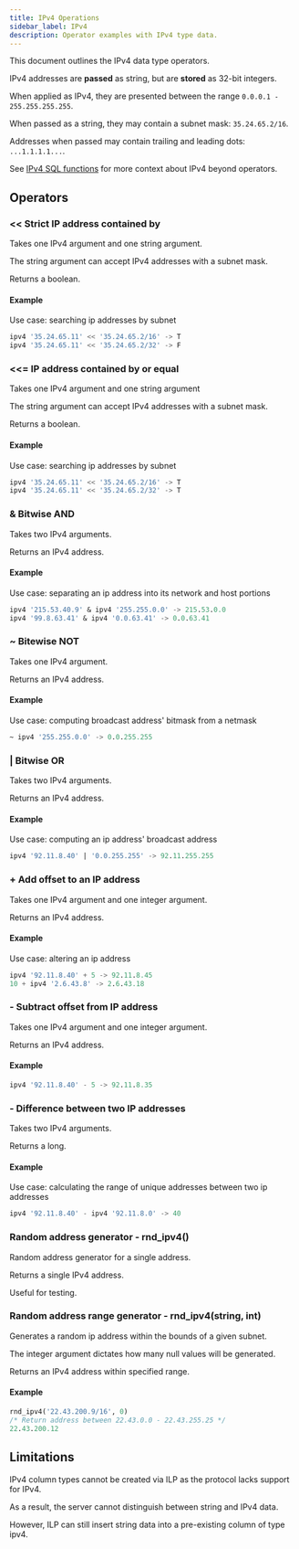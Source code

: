 ```yaml
---
title: IPv4 Operations
sidebar_label: IPv4
description: Operator examples with IPv4 type data.
---
```


This document outlines the IPv4 data type operators.

IPv4 addresses are **passed** as string, but are **stored** as 32-bit integers.

When applied as IPv4, they are presented between the range `0.0.0.1 - 255.255.255.255`.

When passed as a string, they may contain a subnet mask: `35.24.65.2/16`.

Addresses when passed may contain trailing and leading dots: `...1.1.1.1...`.

See [IPv4 SQL functions](/docs/reference/function/ipv4/) for more context about IPv4 beyond operators.

## Operators

### << Strict IP address contained by 

Takes one IPv4 argument and one string argument.

The string argument can accept IPv4 addresses with a subnet mask.

Returns a boolean.

#### Example

Use case: searching ip addresses by subnet

```sql
ipv4 '35.24.65.11' << '35.24.65.2/16' -> T
ipv4 '35.24.65.11' << '35.24.65.2/32' -> F
```

### <<=  IP address contained by or equal

Takes one IPv4 argument and one string argument

The string argument can accept IPv4 addresses with a subnet mask.

Returns a boolean.

#### Example

Use case: searching ip addresses by subnet

```sql
ipv4 '35.24.65.11' << '35.24.65.2/16' -> T
ipv4 '35.24.65.11' << '35.24.65.2/32' -> T
```

### & Bitwise AND

Takes two IPv4 arguments.


Returns an IPv4 address.

#### Example

Use case: separating an ip address into its network and host portions    

```sql
ipv4 '215.53.40.9' & ipv4 '255.255.0.0' -> 215.53.0.0
ipv4 '99.8.63.41' & ipv4 '0.0.63.41' -> 0.0.63.41
```
### ~ Bitewise NOT

Takes one IPv4 argument.


Returns an IPv4 address.

#### Example

Use case: computing broadcast address' bitmask from a netmask

```sql
~ ipv4 '255.255.0.0' -> 0.0.255.255
```

### | Bitwise OR

Takes two IPv4 arguments.


Returns an IPv4 address.

#### Example

Use case: computing an ip address' broadcast address

```sql    
ipv4 '92.11.8.40' | '0.0.255.255' -> 92.11.255.255
```

### + Add offset to an IP address

Takes one IPv4 argument and one integer argument.


Returns an IPv4 address.

#### Example
    
Use case: altering an ip address

```sql
ipv4 '92.11.8.40' + 5 -> 92.11.8.45
10 + ipv4 '2.6.43.8' -> 2.6.43.18
```

### - Subtract offset from IP address

Takes one IPv4 argument and one integer argument.


Returns an IPv4 address.

#### Example

```sql
ipv4 '92.11.8.40' - 5 -> 92.11.8.35
```

### - Difference between two IP addresses
    
Takes two IPv4 arguments.

    
Returns a long.

#### Example

Use case: calculating the range of unique addresses between two ip addresses

```sql
ipv4 '92.11.8.40' - ipv4 '92.11.8.0' -> 40
```
    
### Random address generator - rnd_ipv4()

Random address generator for a single address. 

Returns a single IPv4 address.

Useful for testing.

### Random address range generator - rnd_ipv4(string, int) 

Generates a random ip address within the bounds of a given subnet.

The integer argument dictates how many null values will be generated.

Returns an IPv4 address within specified range.

#### Example

```sql
rnd_ipv4('22.43.200.9/16', 0)
/* Return address between 22.43.0.0 - 22.43.255.25 */
22.43.200.12
```

## Limitations

IPv4 column types cannot be created via ILP as the protocol lacks support for IPv4. 

As a result, the server cannot distinguish between string and IPv4 data. 

However, ILP can still insert string data into a pre-existing column of type ipv4.